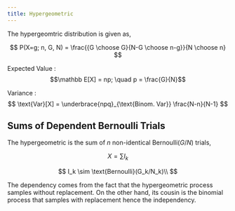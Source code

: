 ```yaml
---
title: Hypergeometric
---
```


The hypergeomtric distribution is given as,

$$
P(X=g; n, G, N) = \frac{{G \choose G}{N-G \choose n-g}}{N \choose n}
$$

Expected Value
: $$\mathbb E[X] = np; \quad p = \frac{G}{N}$$

Variance
: $$ \text{Var}[X] = \underbrace{npq}_{\text{Binom. Var}} \frac{N-n}{N-1} $$

## Sums of Dependent Bernoulli Trials
The hypergeometric is the sum of $n$ non-identical $\text{Bernoulli}(G/N)$ trials,

$$
X = \sum I_k
$$

$$
I_k \sim \text{Bernoulli}(G_k/N_k)\\
$$

The dependency comes from the fact that the hypergeometric process samples without replacement. On the other hand, its cousin is the binomial process that samples with replacement hence the independency.
